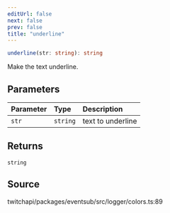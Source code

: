 ```yaml
---
editUrl: false
next: false
prev: false
title: "underline"
---
```


```ts
underline(str: string): string
```

Make the text underline.

## Parameters

| Parameter | Type | Description |
| :------ | :------ | :------ |
| `str` | `string` | text to underline |

## Returns

`string`

## Source

twitchapi/packages/eventsub/src/logger/colors.ts:89
